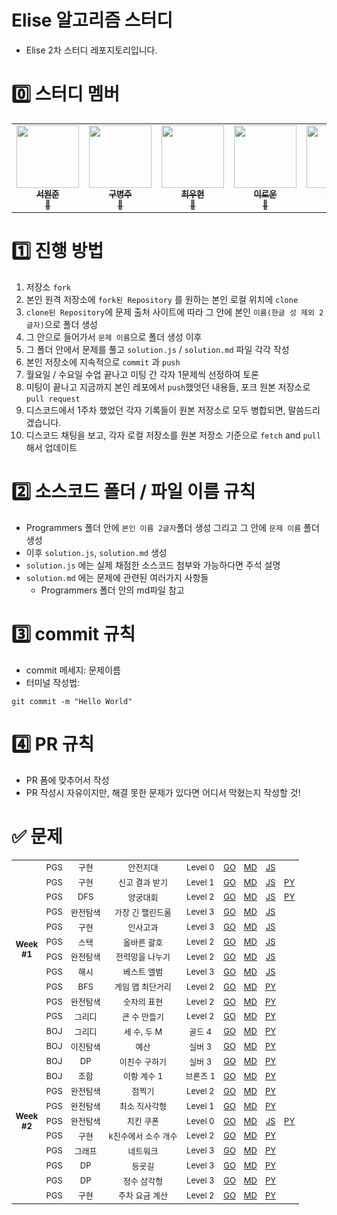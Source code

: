 # Elise 알고리즘 스터디

- Elise 2차 스터디 레포지토리입니다.

# 0️⃣ 스터디 멤버

<table>
    <tr>
        <td align="center">
	    <a href="https://github.com/Phantasia0">
	    	<img src="https://avatars.githubusercontent.com/u/85738213?v=4?s=100" width="100px;" alt=""/>
	    	<br/>
	    	<sub>
	    	<b>서원준</b>
	    	<br/>
	    	🔔
	        </sub>
	    </a>
	    <br />
	</td>
        <td align="center">
	    <a href="https://github.com/ByoungJu1">
	    	<img src="https://avatars.githubusercontent.com/u/110802779?v=4?s=100" width="100px;" alt=""/>
	    	<br/>
	    	<sub>
	    	<b>구병주</b>
	    	<br/>
	    	🔔
	        </sub>
	    </a>
	    <br />
	</td>
        <td align="center">
	    <a href="https://github.com/choiwoohyun123">
	    	<img src="https://avatars.githubusercontent.com/u/90172409?v=4?s=100" width="100px;" alt=""/>
	    	<br/>
	    	<sub>
	    	<b>최우현</b>
	    	<br/>
	    	🔔
	        </sub>
	    </a>
	    <br />
	</td>
        <td align="center">
	    <a href="https://github.com/lee-lo-un">
	    	<img src="https://avatars.githubusercontent.com/u/27717249?v=4?s=100" width="100px;" alt=""/>
	    	<br/>
	    	<sub>
	    	<b>이로운</b>
	    	<br/>
	    	🔔
	        </sub>
	    </a>
	    <br />
	</td>
        <td align="center">
	    <a href="https://github.com/str2023">
	    	<img src="https://avatars.githubusercontent.com/u/126650968?v=4?s=100" width="100px;" alt=""/>
	    	<br/>
	    	<sub>
	    	<b>손태린</b>
	    	<br/>
	    	🔔
	        </sub>
	    </a>
	    <br />
	</td>
    </tr>
</table>

# 1️⃣ 진행 방법

1. 저장소 `fork`
2. 본인 원격 저장소에 `fork된 Repository` 를 원하는 본인 로컬 위치에 `clone`
3. `clone된 Repository`에 문제 출처 사이트에 따라 그 안에 본인 `이름(한글 성 제외 2글자)`으로 폴더 생성
4. 그 안으로 들어가서 `문제 이름`으로 폴더 생성 이후
5. 그 폴더 안에서 문제를 풀고 `solution.js` / `solution.md` 파일 각각 작성
6. 본인 저장소에 지속적으로 `commit` 과 `push`
7. 월요일 / 수요일 수업 끝나고 미팅 간 각자 1문제씩 선정하여 토론
8. 미팅이 끝나고 지금까지 본인 레포에서 `push`했엇던 내용들, 포크 원본 저장소로 `pull request`
9. 디스코드에서 1주차 했었던 각자 기록들이 원본 저장소로 모두 병합되면, 말씀드리겠습니다.
10. 디스코드 채팅을 보고, 각자 로컬 저장소를 원본 저장소 기준으로 `fetch` and `pull` 해서 업데이트

# 2️⃣ 소스코드 폴더 / 파일 이름 규칙

- Programmers 폴더 안에 `본인 이름 2글자`폴더 생성 그리고 그 안에 `문제 이름` 폴더 생성
- 이후 `solution.js`, `solution.md` 생성
- `solution.js` 에는 실제 채점한 소스코드 첨부와 가능하다면 주석 설명
- `solution.md` 에는 문제에 관련된 여러가지 사항들
  - Programmers 폴더 안의 md파일 참고

# 3️⃣ commit 규칙

- commit 메세지: 문제이름
- 터미널 작성법:

```
git commit -m "Hello World"
```

# 4️⃣ PR 규칙

- PR 폼에 맞추어서 작성
- PR 작성시 자유이지만, 해결 못한 문제가 있다면 어디서 막혔는지 작성할 것!

# ✅ 문제

<table style="font-size:small;">
    <tr style="text-align: center">
        <td rowspan="12"><b>Week<br/>#1</b></td>
        <td>PGS</td><td>구현</td><td>안전지대</td><td>Level 0</td>
        <td><a href="https://school.programmers.co.kr/learn/courses/30/lessons/120866">GO</a></td>
        <td><a href="https://github.com/Phantasia0/Algorithm-Study-Elise/blob/master/Programmers/%EC%9B%90%EC%A4%80/LV0-%EC%95%88%EC%A0%84%EC%A7%80%EB%8C%80/solution.md">MD</td>
        <td><a href="https://github.com/Phantasia0/Algorithm-Study-Elise/blob/master/Programmers/%EC%9B%90%EC%A4%80/LV0-%EC%95%88%EC%A0%84%EC%A7%80%EB%8C%80/solution.js">JS</td>
    </tr>
    <tr style="text-align: center">
        <td>PGS</td><td>구현</td><td>신고 결과 받기</td><td>Level 1</td>
        <td><a href="https://school.programmers.co.kr/learn/courses/30/lessons/92334">GO</a></td>
        <td><a href="https://github.com/Phantasia0/Algorithm-Study-Elise/blob/master/Programmers/%EC%9B%90%EC%A4%80/LV1-%EC%8B%A0%EA%B3%A0%EA%B2%B0%EA%B3%BC%EB%B0%9B%EA%B8%B0/solution.md">MD</td>
        <td><a href="https://github.com/Phantasia0/Algorithm-Study-Elise/blob/master/Programmers/%EC%9B%90%EC%A4%80/LV1-%EC%8B%A0%EA%B3%A0%EA%B2%B0%EA%B3%BC%EB%B0%9B%EA%B8%B0/solution.js">JS</td>
        <td><a href="https://github.com/Phantasia0/Algorithm-Study-Elise/blob/master/Programmers/%ED%83%9C%EB%A6%B0/%EC%8B%A0%EA%B3%A0%20%EA%B2%B0%EA%B3%BC%20%EB%B0%9B%EA%B8%B0/solution.py">PY</td>       
    </tr>
    <tr style="text-align: center">
        <td>PGS</td><td>DFS</td><td>양궁대회</td><td>Level 2</td>
        <td><a href="https://school.programmers.co.kr/learn/courses/30/lessons/92342">GO</a></td>
        <td><a href="https://github.com/Phantasia0/Algorithm-Study-Elise/blob/master/Programmers/%EC%9B%90%EC%A4%80/LV2-%EC%96%91%EA%B6%81%EB%8C%80%ED%9A%8C/solution.md">MD</td>
        <td><a href="https://github.com/Phantasia0/Algorithm-Study-Elise/blob/master/Programmers/%EC%9B%90%EC%A4%80/LV2-%EC%96%91%EA%B6%81%EB%8C%80%ED%9A%8C/solution.js">JS</td>
        <td><a href="https://github.com/Phantasia0/Algorithm-Study-Elise/blob/master/Programmers/%ED%83%9C%EB%A6%B0/%EC%96%91%EA%B6%81%EB%8C%80%ED%9A%8C/solution.py">PY</td>
    </tr>
    <tr style="text-align: center">
        <td>PGS</td><td>완전탐색</td><td>가장 긴 팰린드롬</td><td>Level 3</td>
        <td><a href="https://school.programmers.co.kr/learn/courses/30/lessons/12904">GO</a></td>
        <td><a href="https://github.com/Phantasia0/Algorithm-Study-Elise/blob/master/Programmers/%EC%9B%90%EC%A4%80/LV3-%EA%B0%80%EC%9E%A5-%EA%B8%B4-%ED%8E%A0%EB%A6%B0%EB%93%9C%EB%A1%AD/solution.md">MD</td>
        <td><a href="https://github.com/Phantasia0/Algorithm-Study-Elise/blob/master/Programmers/%EC%9B%90%EC%A4%80/LV3-%EA%B0%80%EC%9E%A5-%EA%B8%B4-%ED%8E%A0%EB%A6%B0%EB%93%9C%EB%A1%AD/solution.js">JS</td>
    </tr>
    <tr style="text-align: center">
        <td>PGS</td><td>구현</td><td>인사고과</td><td>Level 3</td>
        <td><a href="https://school.programmers.co.kr/learn/courses/30/lessons/152995">GO</a></td>
        <td><a href="https://github.com/Phantasia0/Algorithm-Study-Elise/blob/master/Programmers/%EC%9B%90%EC%A4%80/LV3-%EC%9D%B8%EC%82%AC%EA%B3%A0%EA%B3%BC/solution.md">MD</td>
        <td><a href="https://github.com/Phantasia0/Algorithm-Study-Elise/blob/master/Programmers/%EC%9B%90%EC%A4%80/LV3-%EC%9D%B8%EC%82%AC%EA%B3%A0%EA%B3%BC/solution.js">JS</td>
    </tr>
    <tr style="text-align: center">
        <td>PGS</td><td>스택</td><td>올바른 괄호</td><td>Level 2</td>
        <td><a href="https://school.programmers.co.kr/learn/courses/30/lessons/12909">GO</a></td>
        <td><a href="https://github.com/Phantasia0/Algorithm-Study-Elise/blob/master/Programmers/%EB%B3%91%EC%A3%BC/LV2-%EC%98%AC%EB%B0%94%EB%A5%B8%20%EA%B4%84%ED%98%B8/solution.md">MD</td>
        <td><a href="https://github.com/Phantasia0/Algorithm-Study-Elise/blob/master/Programmers/%EB%B3%91%EC%A3%BC/LV2-%EC%98%AC%EB%B0%94%EB%A5%B8%20%EA%B4%84%ED%98%B8/solution.js">JS</td>
    </tr>
    <tr style="text-align: center">
        <td>PGS</td><td>완전탐색</td><td>전력망을 나누기</td><td>Level 2</td>
        <td><a href="https://school.programmers.co.kr/learn/courses/30/lessons/86971">GO</a></td>
        <td><a href="https://github.com/Phantasia0/Algorithm-Study-Elise/blob/master/Programmers/%EB%B3%91%EC%A3%BC/LV2-%EC%A0%84%EB%A0%A5%EB%A7%9D%EC%9D%84%20%EB%91%98%EB%A1%9C%20%EB%82%98%EB%88%84%EA%B8%B0/solution.md">MD</td>
        <td><a href="https://github.com/Phantasia0/Algorithm-Study-Elise/blob/master/Programmers/%EB%B3%91%EC%A3%BC/LV2-%EC%A0%84%EB%A0%A5%EB%A7%9D%EC%9D%84%20%EB%91%98%EB%A1%9C%20%EB%82%98%EB%88%84%EA%B8%B0/solution.js">JS</td>
    </tr>
    <tr style="text-align: center">
        <td>PGS</td><td>해시</td><td>베스트 앨범</td><td>Level 3</td>
        <td><a href="https://school.programmers.co.kr/learn/courses/30/lessons/42579">GO</a></td>
        <td><a href="https://github.com/Phantasia0/Algorithm-Study-Elise/blob/master/Programmers/%EB%B3%91%EC%A3%BC/LV3-%EB%B2%A0%EC%8A%A4%ED%8A%B8%20%EC%95%A8%EB%B2%94/solution.md">MD</td>
        <td><a href="https://github.com/Phantasia0/Algorithm-Study-Elise/blob/master/Programmers/%EB%B3%91%EC%A3%BC/LV3-%EB%B2%A0%EC%8A%A4%ED%8A%B8%20%EC%95%A8%EB%B2%94/solution.js">JS</td>
    </tr>
    <tr style="text-align: center">
        <td>PGS</td><td>BFS</td><td>게임 맵 최단거리</td><td>Level 2</td>
        <td><a href="https://school.programmers.co.kr/learn/courses/30/lessons/1844">GO</a></td>
        <td><a href="https://github.com/Phantasia0/Algorithm-Study-Elise/blob/master/Programmers/%EC%9A%B0%ED%98%84/%EA%B2%8C%EC%9E%84%20%EB%A7%B5%20%EC%B5%9C%EB%8B%A8%EA%B1%B0%EB%A6%AC/solution.md">MD</td>
        <td><a href="https://github.com/Phantasia0/Algorithm-Study-Elise/blob/master/Programmers/%EC%9A%B0%ED%98%84/%EA%B2%8C%EC%9E%84%20%EB%A7%B5%20%EC%B5%9C%EB%8B%A8%EA%B1%B0%EB%A6%AC/solution.py">PY</td>
    </tr>
    <tr style="text-align: center">
        <td>PGS</td><td>완전탐색</td><td>숫자의 표현</td><td>Level 2</td>
        <td><a href="https://school.programmers.co.kr/learn/courses/30/lessons/1844">GO</a></td>
        <td><a href="https://github.com/Phantasia0/Algorithm-Study-Elise/blob/master/Programmers/%EC%9A%B0%ED%98%84/%EC%88%AB%EC%9E%90%EC%9D%98%20%ED%91%9C%ED%98%84/solution.md">MD</td>
        <td><a href="https://github.com/Phantasia0/Algorithm-Study-Elise/blob/master/Programmers/%EC%9A%B0%ED%98%84/%EC%88%AB%EC%9E%90%EC%9D%98%20%ED%91%9C%ED%98%84/solution.py">PY</td>
    </tr>
    <tr style="text-align: center">
        <td>PGS</td><td>그리디</td><td>큰 수 만들기</td><td>Level 2</td>
        <td><a href="https://school.programmers.co.kr/learn/courses/30/lessons/42883">GO</a></td>
        <td><a href="https://github.com/Phantasia0/Algorithm-Study-Elise/blob/master/Programmers/%EC%9A%B0%ED%98%84/%ED%81%B0%20%EC%88%98%20%EB%A7%8C%EB%93%A4%EA%B8%B0/solution.md">MD</td>
        <td><a href="https://github.com/Phantasia0/Algorithm-Study-Elise/blob/master/Programmers/%EC%9A%B0%ED%98%84/%ED%81%B0%20%EC%88%98%20%EB%A7%8C%EB%93%A4%EA%B8%B0/solution.py">PY</td>
    </tr>
    <tr style="text-align: center">
        <td>BOJ</td><td>그리디</td><td>세 수, 두 M</td><td>골드 4</td>
        <td><a href="https://www.acmicpc.net/problem/2405">GO</a></td>
        <td><a href="https://github.com/Phantasia0/Algorithm-Study-Elise/tree/master/Programmers/%EC%9D%B4%EB%A1%9C%EC%9A%B4/%EC%84%B8%EC%88%98%2C%EB%91%90M">MD</td>
        <td><a href="https://github.com/Phantasia0/Algorithm-Study-Elise/blob/master/Programmers/%EC%9D%B4%EB%A1%9C%EC%9A%B4/%EC%84%B8%EC%88%98%2C%EB%91%90M/solution.py">PY</td>
    </tr>
    <tr style="text-align: center">
        <td rowspan="11"><b>Week<br/>#2</b></td>
        <td>BOJ</td><td>이진탐색</td><td>예산</td><td>실버 3</td>
        <td><a href="https://www.acmicpc.net/problem/2512">GO</a></td>
        <td><a href="https://github.com/Phantasia0/Algorithm-Study-Elise/blob/master/Programmers/%EC%9D%B4%EB%A1%9C%EC%9A%B4/%EC%98%88%EC%82%B0/README.md">MD</td>
        <td><a href="https://github.com/Phantasia0/Algorithm-Study-Elise/blob/master/Programmers/%EC%9D%B4%EB%A1%9C%EC%9A%B4/%EC%98%88%EC%82%B0/solution.py">PY</td>
    </tr>
    <tr style="text-align: center">
        <td>BOJ</td><td>DP</td><td>이친수 구하기</td><td>실버 3</td>
        <td><a href="https://www.acmicpc.net/problem/2193">GO</a></td>
        <td><a href="https://github.com/Phantasia0/Algorithm-Study-Elise/blob/master/Programmers/%EC%9D%B4%EB%A1%9C%EC%9A%B4/%EC%9D%B4%EC%B9%9C%EC%88%98%EA%B5%AC%ED%95%98%EA%B8%B0/README.md">MD</td>
        <td><a href="https://github.com/Phantasia0/Algorithm-Study-Elise/blob/master/Programmers/%EC%9D%B4%EB%A1%9C%EC%9A%B4/%EC%9D%B4%EC%B9%9C%EC%88%98%EA%B5%AC%ED%95%98%EA%B8%B0/solution.py">PY</td>
    </tr>
    <tr style="text-align: center">
        <td>BOJ</td><td>조합</td><td>이항 계수 1</td><td>브론즈 1</td>
        <td><a href="https://www.acmicpc.net/problem/11050">GO</a></td>
        <td><a href="https://github.com/Phantasia0/Algorithm-Study-Elise/blob/master/Programmers/%EC%9D%B4%EB%A1%9C%EC%9A%B4/%EC%9D%B4%ED%95%AD%EA%B3%84%EC%88%981/README.md">MD</td>
        <td><a href="https://github.com/Phantasia0/Algorithm-Study-Elise/blob/master/Programmers/%EC%9D%B4%EB%A1%9C%EC%9A%B4/%EC%9D%B4%ED%95%AD%EA%B3%84%EC%88%981/solution.py">PY</td>
    </tr>
    <tr style="text-align: center">
        <td>PGS</td><td>완전탐색</td><td>점찍기</td><td>Level 2</td>
        <td><a href="https://school.programmers.co.kr/learn/courses/30/lessons/140107?language=python3">GO</a></td>
        <td><a href="https://github.com/Phantasia0/Algorithm-Study-Elise/tree/master/Programmers/%EC%9D%B4%EB%A1%9C%EC%9A%B4/%EC%A0%90%EC%B0%8D%EA%B8%B0">MD</td>
        <td><a href="https://github.com/Phantasia0/Algorithm-Study-Elise/blob/master/Programmers/%EC%9D%B4%EB%A1%9C%EC%9A%B4/%EC%A0%90%EC%B0%8D%EA%B8%B0/solution.py">PY</td>
    </tr>
    <tr style="text-align: center">
        <td>PGS</td><td>완전탐색</td><td>최소 직사각형</td><td>Level 1</td>
        <td><a href="https://school.programmers.co.kr/learn/courses/30/lessons/86491">GO</a></td>
        <td><a href="https://github.com/Phantasia0/Algorithm-Study-Elise/tree/master/Programmers/%EC%9D%B4%EB%A1%9C%EC%9A%B4/%EC%B5%9C%EC%86%8C%EC%A7%81%EC%82%AC%EA%B0%81%ED%98%95">MD</td>
        <td><a href="https://github.com/Phantasia0/Algorithm-Study-Elise/blob/master/Programmers/%EC%9D%B4%EB%A1%9C%EC%9A%B4/%EC%B5%9C%EC%86%8C%EC%A7%81%EC%82%AC%EA%B0%81%ED%98%95/solution.py">PY</td>
    </tr>
    <tr style="text-align: center">
        <td>PGS</td><td>완전탐색</td><td>치킨 쿠폰</td><td>Level 0</td>
        <td><a href="https://school.programmers.co.kr/learn/courses/30/lessons/120884?language=python3">GO</a></td>
        <td><a href="https://github.com/Phantasia0/Algorithm-Study-Elise/blob/master/Programmers/%EC%9D%B4%EB%A1%9C%EC%9A%B4/%EC%B9%98%ED%82%A8%EC%BF%A0%ED%8F%B0/README.md">MD</td>
        <td><a href="https://github.com/Phantasia0/Algorithm-Study-Elise/blob/master/Programmers/%EC%9D%B4%EB%A1%9C%EC%9A%B4/%EC%B9%98%ED%82%A8%EC%BF%A0%ED%8F%B0/solution.js">JS</td>
        <td><a href="https://github.com/Phantasia0/Algorithm-Study-Elise/blob/master/Programmers/%EC%9D%B4%EB%A1%9C%EC%9A%B4/%EC%B9%98%ED%82%A8%EC%BF%A0%ED%8F%B0/solution.py">PY</td>
    </tr>
    <tr style="text-align: center">
        <td>PGS</td><td>구현</td><td>k진수에서 소수 개수</td><td>Level 2</td>
        <td><a href="https://school.programmers.co.kr/learn/courses/30/lessons/92335">GO</a></td>
        <td><a href="https://github.com/Phantasia0/Algorithm-Study-Elise/blob/master/Programmers/%ED%83%9C%EB%A6%B0/k%EC%A7%84%EC%88%98%EC%97%90%EC%84%9C%20%EC%86%8C%EC%88%98%20%EA%B0%9C%EC%88%98%20%EA%B5%AC%ED%95%98%EA%B8%B0/solution.md">MD</td>
        <td><a href="https://github.com/Phantasia0/Algorithm-Study-Elise/blob/master/Programmers/%ED%83%9C%EB%A6%B0/k%EC%A7%84%EC%88%98%EC%97%90%EC%84%9C%20%EC%86%8C%EC%88%98%20%EA%B0%9C%EC%88%98%20%EA%B5%AC%ED%95%98%EA%B8%B0/solution.py">PY</td>
    </tr>
    <tr style="text-align: center">
        <td>PGS</td><td>그래프</td><td>네트워크</td><td>Level 3</td>
        <td><a href="https://school.programmers.co.kr/learn/courses/30/lessons/43162">GO</a></td>
        <td><a href="https://github.com/Phantasia0/Algorithm-Study-Elise/blob/master/Programmers/%ED%83%9C%EB%A6%B0/%EB%84%A4%ED%8A%B8%EC%9B%8C%ED%81%AC/solution.md">MD</td>
        <td><a href="https://github.com/Phantasia0/Algorithm-Study-Elise/blob/master/Programmers/%ED%83%9C%EB%A6%B0/%EB%84%A4%ED%8A%B8%EC%9B%8C%ED%81%AC/solution.py">PY</td>
    </tr>
    <tr style="text-align: center">
        <td>PGS</td><td>DP</td><td>등굣길</td><td>Level 3</td>
        <td><a href="https://school.programmers.co.kr/learn/courses/30/lessons/42898">GO</a></td>
        <td><a href="https://github.com/Phantasia0/Algorithm-Study-Elise/blob/master/Programmers/%ED%83%9C%EB%A6%B0/%EB%93%B1%EA%B5%A3%EA%B8%B8/solution.md">MD</td>
        <td><a href="https://github.com/Phantasia0/Algorithm-Study-Elise/blob/master/Programmers/%ED%83%9C%EB%A6%B0/%EB%93%B1%EA%B5%A3%EA%B8%B8/solution.py">PY</td>
    </tr>
    <tr style="text-align: center">
        <td>PGS</td><td>DP</td><td>정수 삼각형</td><td>Level 3</td>
        <td><a href="https://school.programmers.co.kr/learn/courses/30/lessons/43105">GO</a></td>
        <td><a href="https://github.com/Phantasia0/Algorithm-Study-Elise/blob/master/Programmers/%ED%83%9C%EB%A6%B0/%EC%A0%95%EC%88%98%20%EC%82%BC%EA%B0%81%ED%98%95/solution.md">MD</td>
        <td><a href="https://github.com/Phantasia0/Algorithm-Study-Elise/blob/master/Programmers/%ED%83%9C%EB%A6%B0/%EC%A0%95%EC%88%98%20%EC%82%BC%EA%B0%81%ED%98%95/solution.py">PY</td>
    </tr>
    <tr style="text-align: center">
        <td>PGS</td><td>구현</td><td>주차 요금 계산</td><td>Level 2</td>
        <td><a href="https://school.programmers.co.kr/learn/courses/30/lessons/92341">GO</a></td>
        <td><a href="https://github.com/Phantasia0/Algorithm-Study-Elise/blob/master/Programmers/%ED%83%9C%EB%A6%B0/%EC%A3%BC%EC%B0%A8%20%EC%9A%94%EA%B8%88%20%EA%B3%84%EC%82%B0/solution.md">MD</td>
        <td><a href="https://github.com/Phantasia0/Algorithm-Study-Elise/blob/master/Programmers/%ED%83%9C%EB%A6%B0/%EC%A3%BC%EC%B0%A8%20%EC%9A%94%EA%B8%88%20%EA%B3%84%EC%82%B0/solution.py">PY</td>
    </tr>
</table>
